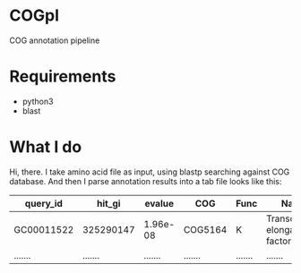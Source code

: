 # COGpl
COG annotation pipeline
# Requirements
* python3
* blast
# What I do
Hi, there. I take amino acid file as input, using blastp searching against COG database. And then I parse annotation results into a tab file looks like this:

query_id|hit_gi|evalue|COG|Func|Name
--------|------|-------|---|---|----
GC00011522|325290147|1.96e-08|COG5164|K|Transcription elongation factor
.......|.......|.......|.......|.......|.......
